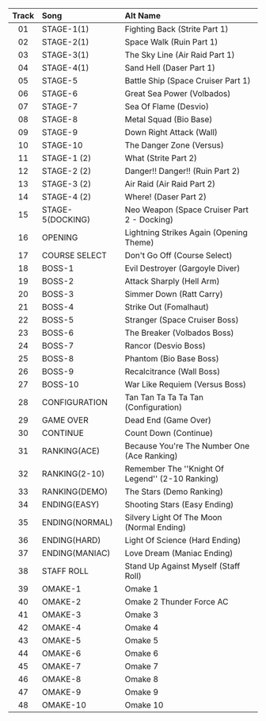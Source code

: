 | Track | Song             | Alt Name                                         |
| :---: | :--------------- | :----------------------------------------------- |
|  01   | STAGE-1(1)       | Fighting Back (Strite Part 1)                    |
|  02   | STAGE-2(1)       | Space Walk (Ruin Part 1)                         |
|  03   | STAGE-3(1)       | The Sky Line (Air Raid Part 1)                   |
|  04   | STAGE-4(1)       | Sand Hell (Daser Part 1)                         |
|  05   | STAGE-5          | Battle Ship (Space Cruiser Part 1)               |
|  06   | STAGE-6          | Great Sea Power (Volbados)                       |
|  07   | STAGE-7          | Sea Of Flame (Desvio)                            |
|  08   | STAGE-8          | Metal Squad (Bio Base)                           |
|  09   | STAGE-9          | Down Right Attack (Wall)                         |
|  10   | STAGE-10         | The Danger Zone (Versus)                         |
|  11   | STAGE-1 (2)      | What (Strite Part 2)                             |
|  12   | STAGE-2 (2)      | Danger!! Danger!! (Ruin Part 2)                  |
|  13   | STAGE-3 (2)      | Air Raid (Air Raid Part 2)                       |
|  14   | STAGE-4 (2)      | Where! (Daser Part 2)                            |
|  15   | STAGE-5(DOCKING) | Neo Weapon (Space Cruiser Part 2 - Docking)      |
|  16   | OPENING          | Lightning Strikes Again (Opening Theme)          |
|  17   | COURSE SELECT    | Don't Go Off (Course Select)                     |
|  18   | BOSS-1           | Evil Destroyer (Gargoyle Diver)                  |
|  19   | BOSS-2           | Attack Sharply (Hell Arm)                        |
|  20   | BOSS-3           | Simmer Down (Ratt Carry)                         |
|  21   | BOSS-4           | Strike Out (Fomalhaut)                           |
|  22   | BOSS-5           | Stranger (Space Cruiser Boss)                    |
|  23   | BOSS-6           | The Breaker (Volbados Boss)                      |
|  24   | BOSS-7           | Rancor (Desvio Boss)                             |
|  25   | BOSS-8           | Phantom (Bio Base Boss)                          |
|  26   | BOSS-9           | Recalcitrance (Wall Boss)                        |
|  27   | BOSS-10          | War Like Requiem (Versus Boss)                   |
|  28   | CONFIGURATION    | Tan Tan Ta Ta Ta Tan (Configuration)             |
|  29   | GAME OVER        | Dead End (Game Over)                             |
|  30   | CONTINUE         | Count Down (Continue)                            |
|  31   | RANKING(ACE)     | Because You're The Number One (Ace Ranking)      |
|  32   | RANKING(2-10)    | Remember The ''Knight Of Legend'' (2-10 Ranking) |
|  33   | RANKING(DEMO)    | The Stars (Demo Ranking)                         |
|  34   | ENDING(EASY)     | Shooting Stars (Easy Ending)                     |
|  35   | ENDING(NORMAL)   | Silvery Light Of The Moon (Normal Ending)        |
|  36   | ENDING(HARD)     | Light Of Science (Hard Ending)                   |
|  37   | ENDING(MANIAC)   | Love Dream (Maniac Ending)                       |
|  38   | STAFF ROLL       | Stand Up Against Myself (Staff Roll)             |
|  39   | OMAKE-1          | Omake 1                                          |
|  40   | OMAKE-2          | Omake 2 Thunder Force AC                         |
|  41   | OMAKE-3          | Omake 3                                          |
|  42   | OMAKE-4          | Omake 4                                          |
|  43   | OMAKE-5          | Omake 5                                          |
|  44   | OMAKE-6          | Omake 6                                          |
|  45   | OMAKE-7          | Omake 7                                          |
|  46   | OMAKE-8          | Omake 8                                          |
|  47   | OMAKE-9          | Omake 9                                          |
|  48   | OMAKE-10         | Omake 10                                         |
